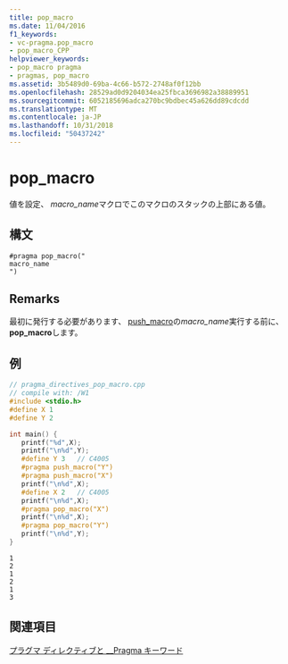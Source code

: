 ```yaml
---
title: pop_macro
ms.date: 11/04/2016
f1_keywords:
- vc-pragma.pop_macro
- pop_macro_CPP
helpviewer_keywords:
- pop_macro pragma
- pragmas, pop_macro
ms.assetid: 3b5489d0-69ba-4c66-b572-2748af0f12bb
ms.openlocfilehash: 28529ad0d9204034ea25fbca3696982a38889951
ms.sourcegitcommit: 6052185696adca270bc9bdbec45a626dd89cdcdd
ms.translationtype: MT
ms.contentlocale: ja-JP
ms.lasthandoff: 10/31/2018
ms.locfileid: "50437242"
---
```

# <a name="popmacro"></a>pop_macro
値を設定、 *macro_name*マクロでこのマクロのスタックの上部にある値。

## <a name="syntax"></a>構文

```
#pragma pop_macro("
macro_name
")
```

## <a name="remarks"></a>Remarks

最初に発行する必要があります、 [push_macro](../preprocessor/push-macro.md)の*macro_name*実行する前に、 **pop_macro**します。

## <a name="example"></a>例

```cpp
// pragma_directives_pop_macro.cpp
// compile with: /W1
#include <stdio.h>
#define X 1
#define Y 2

int main() {
   printf("%d",X);
   printf("\n%d",Y);
   #define Y 3   // C4005
   #pragma push_macro("Y")
   #pragma push_macro("X")
   printf("\n%d",X);
   #define X 2   // C4005
   printf("\n%d",X);
   #pragma pop_macro("X")
   printf("\n%d",X);
   #pragma pop_macro("Y")
   printf("\n%d",Y);
}
```

```Output
1
2
1
2
1
3
```

## <a name="see-also"></a>関連項目

[プラグマ ディレクティブと __Pragma キーワード](../preprocessor/pragma-directives-and-the-pragma-keyword.md)